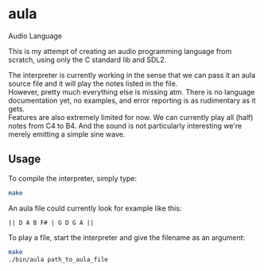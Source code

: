 aula
====

Audio Language

This is my attempt of creating an audio programming language from scratch, using only the C standard lib and SDL2.

The interpreter is currently working in the sense that we can pass it an aula source file and it will play the notes listed in the file.  
However, pretty much everything else is missing atm. There is no language documentation yet, no examples, and error reporting is as rudimentary as it gets.  
Features are also extremely limited for now. We can currently play all (half) notes from C4 to B4. And the sound is not particularly interesting we're merely emitting a simple sine wave.

Usage
-----

To compile the interpreter, simply type:  
```sh
make
```

An aula file could currently look for example like this:  
```
|| D A B F# | G D G A ||
```

To play a file, start the interpreter and give the filename as an argument:  
```sh
make
./bin/aula path_to_aula_file
```

